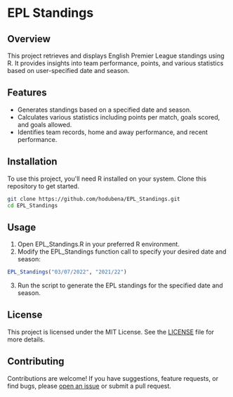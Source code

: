 # EPL Standings

## Overview
This project retrieves and displays English Premier League standings using R. It provides insights into team performance, points, and various statistics based on user-specified date and season.

## Features
- Generates standings based on a specified date and season.
- Calculates various statistics including points per match, goals scored, and goals allowed.
- Identifies team records, home and away performance, and recent performance.

## Installation
To use this project, you'll need R installed on your system. Clone this repository to get started.

```bash
git clone https://github.com/hodubena/EPL_Standings.git
cd EPL_Standings
```

## Usage
1. Open EPL_Standings.R in your preferred R environment.
2. Modify the EPL_Standings function call to specify your desired date and season:
```r
EPL_Standings("03/07/2022", "2021/22")
```
3. Run the script to generate the EPL standings for the specified date and season.

## License
This project is licensed under the MIT License. See the [LICENSE](./LICENSE) file for more details.

## Contributing
Contributions are welcome! If you have suggestions, feature requests, or find bugs, please [open an issue](https://github.com/hodubena/EPL_Standings/issues) or submit a pull request.
